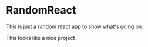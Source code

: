 # RandomReact
This is just a random react app to show what's going on. 

This looks like a nice project